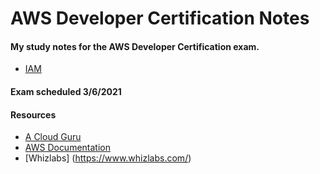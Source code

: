 # AWS Developer Certification Notes

#### My study notes for the AWS Developer Certification exam.
- [IAM](https://github.com/dave-mccollough/aws-dev-notes/blob/main/IAM.md)

#### Exam scheduled 3/6/2021

#### Resources
- [A Cloud Guru](https://acloudguru.com)
- [AWS Documentation](https://docs.aws.amazon.com/)
- [Whizlabs] (https://www.whizlabs.com/)
